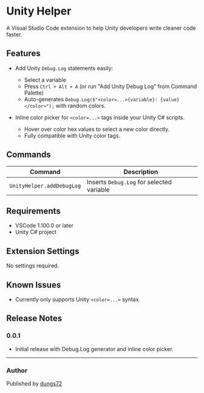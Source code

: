 # Unity Helper

A Visual Studio Code extension to help Unity developers write cleaner code faster.

## Features

- Add Unity `Debug.Log` statements easily:
  - Select a variable
  - Press `Ctrl + Alt + A` (or run "Add Unity Debug Log" from Command Palette)
  - Auto-generates `Debug.Log($"<color=...>{variable}: {value}</color>");` with random colors.

- Inline color picker for `<color=...>` tags inside your Unity C# scripts.
  - Hover over color hex values to select a new color directly.
  - Fully compatible with Unity color tags.

## Commands

| Command | Description |
| --- | --- |
| `UnityHelper.addDebugLog` | Inserts `Debug.Log` for selected variable |

## Requirements

- VSCode 1.100.0 or later
- Unity C# project

## Extension Settings

No settings required.

## Known Issues

- Currently only supports Unity `<color=...>` syntax.

## Release Notes

### 0.0.1

- Initial release with Debug.Log generator and inline color picker.

---

### Author

Published by [dungs72](https://github.com/dungs072)
